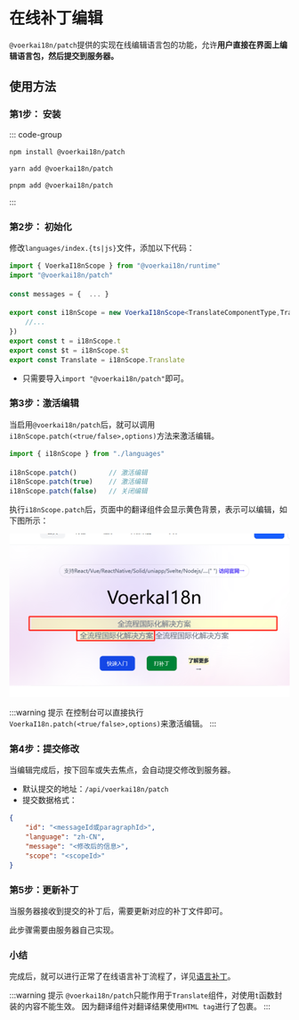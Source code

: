 # 在线补丁编辑

`@voerkai18n/patch`提供的实现在线编辑语言包的功能，允许**用户直接在界面上编辑语言包，然后提交到服务器。**



## 使用方法

### 第1步： 安装

::: code-group
```shell [npm]
npm install @voerkai18n/patch
```

```shell [yarn]
yarn add @voerkai18n/patch
```

```shell [pnpm]
pnpm add @voerkai18n/patch
```
:::

### 第2步： 初始化

修改`languages/index.{ts|js}`文件，添加以下代码：

```ts {2}
import { VoerkaI18nScope } from "@voerkai18n/runtime"
import "@voerkai18n/patch"

const messages = {  ... }

export const i18nScope = new VoerkaI18nScope<TranslateComponentType,TransformResultType>({    
    //...
}) 
export const t = i18nScope.t
export const $t = i18nScope.$t
export const Translate = i18nScope.Translate
```

- 只需要导入`import "@voerkai18n/patch"`即可。

### 第3步：激活编辑

当启用`@voerkai18n/patch`后，就可以调用`i18nScope.patch(<true/false>,options)`方法来激活编辑。

```ts {3-5}
import { i18nScope } from "./languages"

i18nScope.patch()        // 激活编辑       
i18nScope.patch(true)    // 激活编辑
i18nScope.patch(false)   // 关闭编辑
```

执行`i18nScope.patch`后，页面中的翻译组件会显示黄色背景，表示可以编辑，如下图所示：

![](./patch.png)


:::warning 提示
在控制台可以直接执行`VoerkaI18n.patch(<true/false>,options)`来激活编辑。
:::

### 第4步：提交修改

当编辑完成后，按下回车或失去焦点，会自动提交修改到服务器。

- 默认提交的地址：`/api/voerkai18n/patch`
- 提交数据格式：

```json
{
    "id": "<messageId或paragraphId>",
    "language": "zh-CN",
    "message": "<修改后的信息>",
    "scope": "<scopeId>"
}
```

### 第5步：更新补丁

当服务器接收到提交的补丁后，需要更新对应的补丁文件即可。

此步骤需要由服务器自己实现。 

### 小结

完成后，就可以进行正常了在线语言补丁流程了，详见[语言补丁](./lang-patch)。


:::warning 提示
`@voerkai18n/patch`只能作用于`Translate`组件，对使用`t`函数封装的内容不能生效。
因为翻译组件对翻译结果使用`HTML tag`进行了包裹。
:::